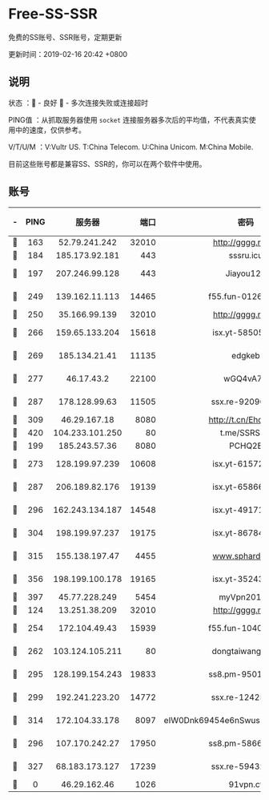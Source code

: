 # Free-SS-SSR

免费的SS账号、SSR账号，定期更新

更新时间：2019-02-16 20:42 +0800

## 说明

状态     ：🙂 - 良好 🙁 - 多次连接失败或连接超时

PING值   ：从抓取服务器使用 `socket` 连接服务器多次后的平均值，不代表真实使用中的速度，仅供参考。

V/T/U/M  ：V:Vultr US. T:China Telecom. U:China Unicom. M:China Mobile.

目前这些账号都是兼容SS、SSR的，你可以在两个软件中使用。

## 账号

|-|PING|服务器|端口|密码|加密方式|区域|V/T/U/M|
|:----:|:----:|:-----:|-----:|:----:|:----:|:----:|:----:|
|🙂|163|52.79.241.242|32010|http://gggg.rocks|chacha20|KR|10↑/10↑/10↑/10↑|
|🙂|184|185.173.92.181|443|sssru.icu|rc4-md5|RU|10↑/10↑/10↑/10↑|
|🙂|197|207.246.99.128|443|Jiayou123|aes-256-cfb|US|6↑/10↑/10↑/10↑|
|🙂|249|139.162.11.113|14465|f55.fun-01264848|aes-256-cfb|SG|10↑/10↑/9↑/10↑|
|🙂|250|35.166.99.139|32010|http://gggg.rocks|chacha20|US|10↑/7↑/9↑/9↑|
|🙂|266|159.65.133.204|15618|isx.yt-58505696|aes-256-cfb|SG|10↑/10↑/10↑/10↑|
|🙂|269|185.134.21.41|11135|edgkeb|aes-256-cfb|GB|10↑/10↑/10↑/10↑|
|🙂|277|46.17.43.2|22100|wGQ4vA7D|aes-256-gcm|RU|6↑/10↑/10↑/10↑|
|🙂|287|178.128.99.63|11505|ssx.re-92096212|aes-256-cfb|SG|7↑/6↑/6↑/6↑|
|🙂|309|46.29.167.18|8080|http://t.cn/EhdmTxe|rc4-md5|RU|10↑/10↑/10↑/10↑|
|🙂|420|104.233.101.250|80|t.me/SSRSUB|rc4-md5|CA|10↑/10↑/10↑/10↑|
|🙂|199|185.243.57.36|8080|PCHQ2E|rc4-md5|US|10↑/10↑/10↑/10↑|
|🙂|273|128.199.97.239|10608|isx.yt-61572081|aes-256-cfb|SG|10↑/10↑/10↑/10↑|
|🙂|287|206.189.82.176|19139|isx.yt-65866291|aes-256-cfb|SG|10↑/10↑/10↑/10↑|
|🙂|296|162.243.134.187|14548|isx.yt-49171245|aes-256-cfb|US|10↑/10↑/10↑/10↑|
|🙂|304|198.199.97.237|19175|isx.yt-86784988|aes-256-cfb|US|10↑/10↑/10↑/10↑|
|🙂|315|155.138.197.47|4455|www.sphard.com|aes-256-cfb|US|7↑/8↑/7↑/8↑|
|🙂|356|198.199.100.178|19165|isx.yt-35243967|aes-256-cfb|US|10↑/10↑/10↑/10↑|
|🙂|397|45.77.228.249|5454|myVpn2019[]|rc4-md5|GB|10↑/10↑/10↑/10↑|
|🙂|124|13.251.38.209|32010|http://gggg.rocks|chacha20|SG|10↑/10↑/9↑/10↑|
|🙂|254|172.104.49.43|15939|f55.fun-10405819|aes-256-cfb|SG|4↑/3↑/3↑/3↑|
|🙂|262|103.124.105.211|80|dongtaiwang.com|aes-256-cfb|US|10↑/10↑/10↑/10↑|
|🙂|295|128.199.154.243|19833|ss8.pm-95011956|aes-256-cfb|SG|10↑/10↑/9↑/10↑|
|🙂|299|192.241.223.20|14772|ssx.re-12425858|aes-256-cfb|US|7↑/6↑/6↑/6↑|
|🙂|314|172.104.33.178|8097|eIW0Dnk69454e6nSwuspv9DmS201tQ0D|aes-256-cfb|SG|10↑/10↑/10↑/10↑|
|🙁|296|107.170.242.27|17950|ss8.pm-58663343|aes-256-cfb|US|7↑/6↑/6↑/6↑|
|🙁|327|68.183.173.127|17239|ssx.re-59432105|aes-256-cfb|US|7↑/6↑/6↑/6↑|
|🙁|0|46.29.162.46|1026|91vpn.cf|rc4-md5|RU|10↑/9↑/9↑/10↑|
